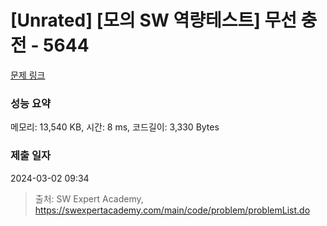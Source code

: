 # [Unrated] [모의 SW 역량테스트] 무선 충전 - 5644 

[문제 링크](https://swexpertacademy.com/main/code/problem/problemDetail.do?contestProbId=AWXRDL1aeugDFAUo) 

### 성능 요약

메모리: 13,540 KB, 시간: 8 ms, 코드길이: 3,330 Bytes

### 제출 일자

2024-03-02 09:34



> 출처: SW Expert Academy, https://swexpertacademy.com/main/code/problem/problemList.do